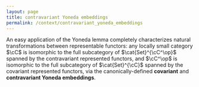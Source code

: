 ```yaml
---
layout: page
title: contravariant Yoneda embeddings
permalink: /context/contravariant_yoneda_embeddings
---
```

An easy application of the Yoneda lemma completely characterizes natural transformations between representable functors: any locally small category $\cC$ is isomorphic to the full subcategory of $\cat{Set}^{\cC^\op}$ spanned by the contravariant represented functors, and $\cC^\op$ is isomorphic to the full subcategory of $\cat{Set}^{\cC}$ spanned by the covariant represented functors, via the canonically-defined **covariant** and **contravariant Yoneda embeddings**.
